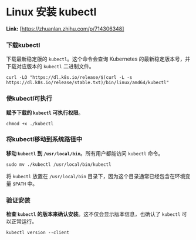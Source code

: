 # Linux 安装 kubectl



 **Link:** [https://zhuanlan.zhihu.com/p/714306348]

### 下载kubectl  

下载最新稳定版的 `kubectl`。这个命令会查询 Kubernetes 的最新稳定版本号，并下载对应版本的 `kubectl` 二进制文件。

```
curl -LO "https://dl.k8s.io/release/$(curl -L -s https://dl.k8s.io/release/stable.txt)/bin/linux/amd64/kubectl"
```
### 使kubectl可执行  

**赋予下载的 `kubectl` 可执行权限**。

```
chmod +x ./kubectl
```
### 将kubectl移动到系统路径中  

**移动 `kubectl` 到 `/usr/local/bin`**。所有用户都能访问 `kubectl` 命令。

```
sudo mv ./kubectl /usr/local/bin/kubectl
```

将 `kubectl` 放置在 `/usr/local/bin` 目录下，因为这个目录通常已经包含在环境变量 `$PATH` 中。

### 验证安装  

**检查 `kubectl` 的版本来确认安装**。这不仅会显示版本信息，也确认了 `kubectl` 可以正常运行。

```
kubectl version --client
```
